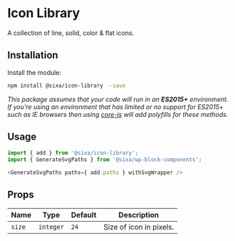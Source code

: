 # Icon Library

A collection of line, solid, color & flat icons.

## Installation

Install the module:

```bash
npm install @sixa/icon-library --save
```

_This package assumes that your code will run in an **ES2015+** environment. If you're using an environment that has limited or no support for ES2015+ such as IE browsers then using [core-js](https://github.com/zloirock/core-js) will add polyfills for these methods._

## Usage

```js
import { add } from '@sixa/icon-library';
import { GenerateSvgPaths } from '@sixa/wp-block-components';

<GenerateSvgPaths paths={ add.paths } withSvgWrapper />
```

## Props

Name | Type | Default | Description
--- | --- | --- | ---
`size` | `integer` | `24` | Size of icon in pixels.
